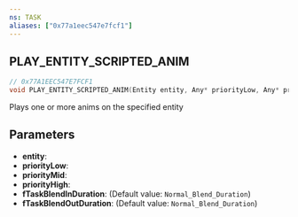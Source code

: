 ```yaml
---
ns: TASK
aliases: ["0x77a1eec547e7fcf1"]
---
```

## PLAY_ENTITY_SCRIPTED_ANIM

```c
// 0x77A1EEC547E7FCF1
void PLAY_ENTITY_SCRIPTED_ANIM(Entity entity, Any* priorityLow, Any* priorityMid, Any* priorityHigh, float fTaskBlendInDuration, float fTaskBlendOutDuration);
```

Plays one or more anims on the specified entity


## Parameters
* **entity**: 
* **priorityLow**: 
* **priorityMid**: 
* **priorityHigh**: 
* **fTaskBlendInDuration**: (Default value: `Normal_Blend_Duration`)
* **fTaskBlendOutDuration**: (Default value: `Normal_Blend_Duration`)
